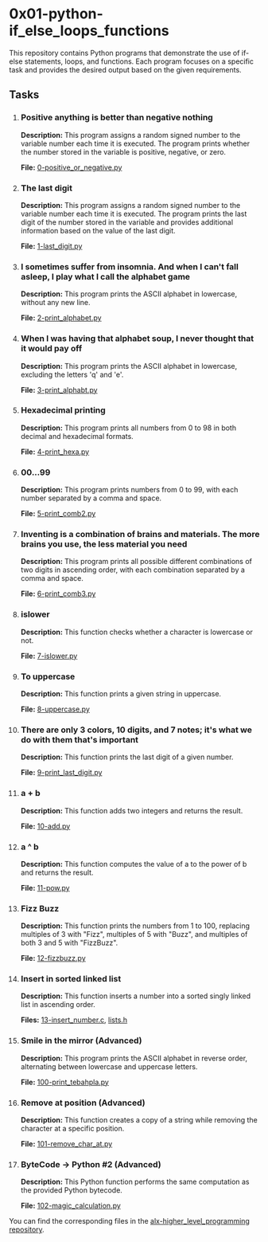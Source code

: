 <!DOCTYPE html>
<html>
<head>

</head>
<body>
  <h1>0x01-python-if_else_loops_functions</h1>
  <p>This repository contains Python programs that demonstrate the use of if-else statements, loops, and functions. Each program focuses on a specific task and provides the desired output based on the given requirements.</p>
  <h2>Tasks</h2>
  <ol>
    <li>
      <h3>Positive anything is better than negative nothing</h3>
      <p><strong>Description:</strong> This program assigns a random signed number to the variable number each time it is executed. The program prints whether the number stored in the variable is positive, negative, or zero.</p>
      <p><strong>File:</strong> <a href="0-positive_or_negative.py">0-positive_or_negative.py</a></p>
    </li>
    <li>
      <h3>The last digit</h3>
      <p><strong>Description:</strong> This program assigns a random signed number to the variable number each time it is executed. The program prints the last digit of the number stored in the variable and provides additional information based on the value of the last digit.</p>
      <p><strong>File:</strong> <a href="1-last_digit.py">1-last_digit.py</a></p>
    </li>
    <li>
      <h3>I sometimes suffer from insomnia. And when I can't fall asleep, I play what I call the alphabet game</h3>
      <p><strong>Description:</strong> This program prints the ASCII alphabet in lowercase, without any new line.</p>
      <p><strong>File:</strong> <a href="2-print_alphabet.py">2-print_alphabet.py</a></p>
    </li>
    <li>
      <h3>When I was having that alphabet soup, I never thought that it would pay off</h3>
      <p><strong>Description:</strong> This program prints the ASCII alphabet in lowercase, excluding the letters 'q' and 'e'.</p>
      <p><strong>File:</strong> <a href="3-print_alphabt.py">3-print_alphabt.py</a></p>
    </li>
    <li>
      <h3>Hexadecimal printing</h3>
      <p><strong>Description:</strong> This program prints all numbers from 0 to 98 in both decimal and hexadecimal formats.</p>
      <p><strong>File:</strong> <a href="4-print_hexa.py">4-print_hexa.py</a></p>
    </li>
    <li>
      <h3>00...99</h3>
      <p><strong>Description:</strong> This program prints numbers from 0 to 99, with each number separated by a comma and space.</p>
      <p><strong>File:</strong> <a href="5-print_comb2.py">5-print_comb2.py</a></p>
    </li>
    <li>
      <h3>Inventing is a combination of brains and materials. The more brains you use, the less material you need</h3>
      <p><strong>Description:</strong> This program prints all possible different combinations of two digits in ascending order, with each combination separated by a comma and space.</p>
      <p><strong>File:</strong> <a href="6-print_comb3.py">6-print_comb3.py</a></p>
    </li>
    <li>
      <h3>islower</h3>
      <p><strong>Description:</strong> This function checks whether a character is lowercase or not.</p>
      <p><strong>File:</strong> <a href="7-islower.py">7-islower.py</a></p>
    </li>
    <li>
      <h3>To uppercase</h3>
      <p><strong>Description:</strong> This function prints a given string in uppercase.</p>
      <p><strong>File:</strong> <a href="8-uppercase.py">8-uppercase.py</a></p>
    </li>
    <li>
      <h3>There are only 3 colors, 10 digits, and 7 notes; it's what we do with them that's important</h3>
      <p><strong>Description:</strong> This function prints the last digit of a given number.</p>
      <p><strong>File:</strong> <a href="9-print_last_digit.py">9-print_last_digit.py</a></p>
    </li>
    <li>
      <h3>a + b</h3>
      <p><strong>Description:</strong> This function adds two integers and returns the result.</p>
      <p><strong>File:</strong> <a href="10-add.py">10-add.py</a></p>
    </li>
    <li>
      <h3>a ^ b</h3>
      <p><strong>Description:</strong> This function computes the value of a to the power of b and returns the result.</p>
      <p><strong>File:</strong> <a href="11-pow.py">11-pow.py</a></p>
    </li>
    <li>
      <h3>Fizz Buzz</h3>
      <p><strong>Description:</strong> This function prints the numbers from 1 to 100, replacing multiples of 3 with "Fizz", multiples of 5 with "Buzz", and multiples of both 3 and 5 with "FizzBuzz".</p>
      <p><strong>File:</strong> <a href="12-fizzbuzz.py">12-fizzbuzz.py</a></p>
    </li>
    <li>
      <h3>Insert in sorted linked list</h3>
      <p><strong>Description:</strong> This function inserts a number into a sorted singly linked list in ascending order.</p>
      <p><strong>Files:</strong> <a href="13-insert_number.c">13-insert_number.c</a>, <a href="lists.h">lists.h</a></p>
    </li>
    <li>
      <h3>Smile in the mirror (Advanced)</h3>
      <p><strong>Description:</strong> This program prints the ASCII alphabet in reverse order, alternating between lowercase and uppercase letters.</p>
      <p><strong>File:</strong> <a href="100-print_tebahpla.py">100-print_tebahpla.py</a></p>
    </li>
    <li>
      <h3>Remove at position (Advanced)</h3>
      <p><strong>Description:</strong> This function creates a copy of a string while removing the character at a specific position.</p>
      <p><strong>File:</strong> <a href="101-remove_char_at.py">101-remove_char_at.py</a></p>
    </li>
    <li>
      <h3>ByteCode -&gt; Python #2 (Advanced)</h3>
      <p><strong>Description:</strong> This Python function performs the same computation as the provided Python bytecode.</p>
      <p><strong>File:</strong> <a href="102-magic_calculation.py">102-magic_calculation.py</a></p>
    </li>
  </ol>
  <p>You can find the corresponding files in the <a href="https://github.com/username/alx-higher_level_programming">alx-higher_level_programming repository</a>.</p>
</body>
</html>
